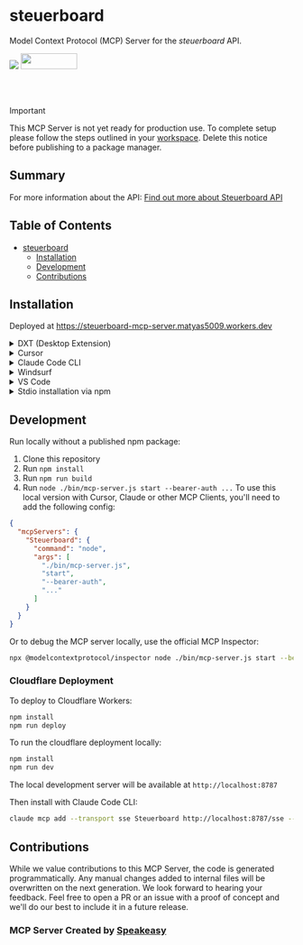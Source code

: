 # steuerboard

Model Context Protocol (MCP) Server for the *steuerboard* API.

<div align="left">
    <a href="https://www.speakeasy.com/?utm_source=steuerboard&utm_campaign=mcp-typescript"><img src="https://www.speakeasy.com/assets/badges/built-by-speakeasy.svg" /></a>
    <a href="https://opensource.org/licenses/MIT">
        <img src="https://img.shields.io/badge/License-MIT-blue.svg" style="width: 100px; height: 28px;" />
    </a>
</div>


<br /><br />
> [!IMPORTANT]
> This MCP Server is not yet ready for production use. To complete setup please follow the steps outlined in your [workspace](https://app.speakeasy.com/org/steuerboard-4kc/mcp). Delete this notice before publishing to a package manager.

<!-- Start Summary [summary] -->
## Summary

For more information about the API: [Find out more about Steuerboard API](https://docs.steuerboard.com)
<!-- End Summary [summary] -->

<!-- Start Table of Contents [toc] -->
## Table of Contents
<!-- $toc-max-depth=2 -->
* [steuerboard](#steuerboard)
  * [Installation](#installation)
  * [Development](#development)
  * [Contributions](#contributions)

<!-- End Table of Contents [toc] -->

<!-- Start Installation [installation] -->
## Installation

Deployed at https://steuerboard-mcp-server.matyas5009.workers.dev
<details>
<summary>DXT (Desktop Extension)</summary>

Install the MCP server as a Desktop Extension using the pre-built [`mcp-server.dxt`](./mcp-server.dxt) file:

Simply drag and drop the [`mcp-server.dxt`](./mcp-server.dxt) file onto Claude Desktop to install the extension.

The DXT package includes the MCP server and all necessary configuration. Once installed, the server will be available without additional setup.

> [!NOTE]
> DXT (Desktop Extensions) provide a streamlined way to package and distribute MCP servers. Learn more about [Desktop Extensions](https://www.anthropic.com/engineering/desktop-extensions).

</details>

<details>
<summary>Cursor</summary>

[![Install MCP Server](https://cursor.com/deeplink/mcp-install-dark.svg)](https://cursor.com/install-mcp?name=Steuerboard&config=eyJtY3BTZXJ2ZXJzIjp7IlN0ZXVlcmJvYXJkIjp7InR5cGUiOiJtY3AiLCJ1cmwiOiJodHRwczovL3N0ZXVlcmJvYXJkLW1jcC1zZXJ2ZXIubWF0eWFzNTAwOS53b3JrZXJzLmRldi9tY3AiLCJoZWFkZXJzIjp7ImF1dGhvcml6YXRpb24iOiIke1NURVVFUkJPQVJEX0JFQVJFUl9BVVRIfSJ9fX19)

Or manually:

1. Open Cursor Settings
2. Select Tools and Integrations
3. Select New MCP Server
4. If the configuration file is empty paste the following JSON into the MCP Server Configuration:

```json
{
  "mcpServers": {
    "Steuerboard": {
      "type": "mcp",
      "url": "https://steuerboard-mcp-server.matyas5009.workers.dev/mcp",
      "headers": {
        "authorization": "${STEUERBOARD_BEARER_AUTH}"
      }
    }
  }
}
```

</details>

<details>
<summary>Claude Code CLI</summary>

```bash
claude mcp add --transport sse Steuerboard https://steuerboard-mcp-server.matyas5009.workers.dev/sse --header "authorization: ..."
```

</details>
<details>
<summary>Windsurf</summary>

Refer to [Official Windsurf documentation](https://docs.windsurf.com/windsurf/cascade/mcp#adding-a-new-mcp-plugin) for latest information

1. Open Windsurf Settings
2. Select Cascade on left side menu
3. Click on `Manage MCPs`. (To Manage MCPs you should be signed in with a Windsurf Account)
4. Click on `View raw config` to open up the mcp configuration file.
5. If the configuration file is empty paste the full json
```
{
  "mcpServers": {
    "Steuerboard": {
      "type": "mcp",
      "url": "https://steuerboard-mcp-server.matyas5009.workers.dev/mcp",
      "headers": {
        "authorization": "${STEUERBOARD_BEARER_AUTH}"
      }
    }
  }
}
```
</details>
<details>
<summary>VS Code</summary>

Refer to [Official VS Code documentation](https://code.visualstudio.com/api/extension-guides/ai/mcp) for latest information

1. Open [Command Palette](https://code.visualstudio.com/docs/getstarted/userinterface#_command-palette)
1. Search and open `MCP: Open User Configuration`. This should open mcp.json file
2. If the configuration file is empty paste the full json
```
{
  "servers": {
    "Steuerboard": {
      "type": "mcp",
      "url": "https://steuerboard-mcp-server.matyas5009.workers.dev/mcp",
      "headers": {
        "authorization": "${env:STEUERBOARD_BEARER_AUTH}"
      }
    }
  }
}
```

</details>


<details>
<summary> Stdio installation via npm </summary>
To start the MCP server, run:

```bash
npx steuerboard start --bearer-auth ...
```

For a full list of server arguments, run:

```
npx steuerboard --help
```

</details>
<!-- End Installation [installation] -->

<!-- Placeholder for Future Speakeasy SDK Sections -->

## Development

Run locally without a published npm package:
1. Clone this repository
2. Run `npm install`
3. Run `npm run build`
4. Run `node ./bin/mcp-server.js start --bearer-auth ...`
To use this local version with Cursor, Claude or other MCP Clients, you'll need to add the following config:

```json
{
  "mcpServers": {
    "Steuerboard": {
      "command": "node",
      "args": [
        "./bin/mcp-server.js",
        "start",
        "--bearer-auth",
        "..."
      ]
    }
  }
}
```

Or to debug the MCP server locally, use the official MCP Inspector: 

```bash
npx @modelcontextprotocol/inspector node ./bin/mcp-server.js start --bearer-auth ...
```


### Cloudflare Deployment

To deploy to Cloudflare Workers:

```bash
npm install 
npm run deploy
```

To run the cloudflare deployment locally:

```bash
npm install 
npm run dev
```

The local development server will be available at `http://localhost:8787`

Then install with Claude Code CLI:

```bash
claude mcp add --transport sse Steuerboard http://localhost:8787/sse --header "authorization: ..."
```





## Contributions

While we value contributions to this MCP Server, the code is generated programmatically. Any manual changes added to internal files will be overwritten on the next generation. 
We look forward to hearing your feedback. Feel free to open a PR or an issue with a proof of concept and we'll do our best to include it in a future release. 

### MCP Server Created by [Speakeasy](https://www.speakeasy.com/?utm_source=steuerboard&utm_campaign=mcp-typescript)
